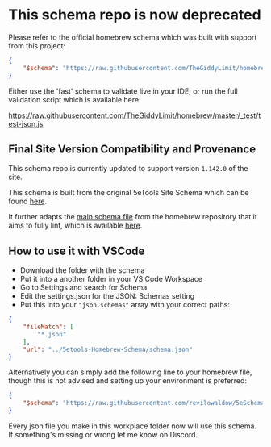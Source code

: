 # This schema repo is now deprecated

Please refer to the official homebrew schema which was built with support from this project:

```json
{
    "$schema": "https://raw.githubusercontent.com/TheGiddyLimit/homebrew/master/_schema-fast/homebrew.json"
}
```

Either use the 'fast' schema to validate live in your IDE; or run the full validation script which is available here:

<https://raw.githubusercontent.com/TheGiddyLimit/homebrew/master/_test/test-json.js>

## Final Site Version Compatibility and Provenance

This schema repo is currently updated to support version `1.142.0` of the site.

This schema is built from the original 5eTools Site Schema which can be found [here](https://github.com/5etools-mirror-1/5etools-mirror-1.github.io/tree/master/test/schema).

It further adapts the [main schema file](https://github.com/TheGiddyLimit/homebrew/blob/master/schema.json) from the homebrew repository that it aims to fully lint, which is available [here](https://github.com/TheGiddyLimit/homebrew).

## How to use it with VSCode

- Download the folder with the schema
- Put it into a another folder in your VS Code Workspace
- Go to Settings and search for Schema
- Edit the settings.json for the JSON: Schemas setting
- Put this into your `"json.schemas"` array with your correct paths:

```json
{
    "fileMatch": [
        "*.json"
    ],
    "url": "../5etools-Homebrew-Schema/schema.json"
}
```

Alternatively you can simply add the following line to your homebrew file, though this is not advised and setting up your environment is preferred:

```json
{
    "$schema": "https://raw.githubusercontent.com/revilowaldow/5eSchema/main/5etools-Homebrew-Schema/schema.json"
}
```

Every json file you make in this workplace folder now will use this schema.  
If something's missing or wrong let me know on Discord.
